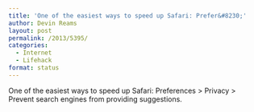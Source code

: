 ```yaml
---
title: 'One of the easiest ways to speed up Safari: Prefer&#8230;'
author: Devin Reams
layout: post
permalink: /2013/5395/
categories:
  - Internet
  - Lifehack
format: status
---
```

One of the easiest ways to speed up Safari: Preferences > Privacy > Prevent search engines from providing suggestions.